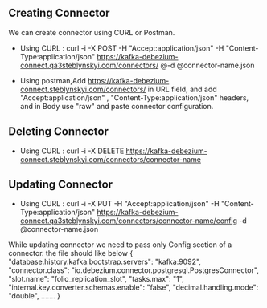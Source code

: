 ## Creating Connector

We can create connector using CURL or Postman.

- Using CURL : curl -i -X POST -H "Accept:application/json" -H "Content-Type:application/json" https://kafka-debezium-connect.qa3steblynskyi.com/connectors/ @-d @connector-name.json

- Using postman,Add https://kafka-debezium-connect.steblynskyi.com/connectors/ in URL field, and add "Accept:application/json" , "Content-Type:application/json" headers, and in Body use "raw" and paste connector configuration.

## Deleting Connector

- Using CURL : curl -i -X DELETE https://kafka-debezium-connect.steblynskyi.com/connectors/connector-name

## Updating Connector

- Using CURL : curl -i -X PUT -H "Accept:application/json" -H "Content-Type:application/json" https://kafka-debezium-connect.qa3steblynskyi.com/connectors/connector-name/config -d @connector-name.json

While updating connector we need to pass only Config section of a connector.
the file should like below
{
    "database.history.kafka.bootstrap.servers": "kafka:9092",
    "connector.class": "io.debezium.connector.postgresql.PostgresConnector",
    "slot.name": "folio_replication_slot",
    "tasks.max": "1",
    "internal.key.converter.schemas.enable": "false",
    "decimal.handling.mode": "double",
    .......
}
